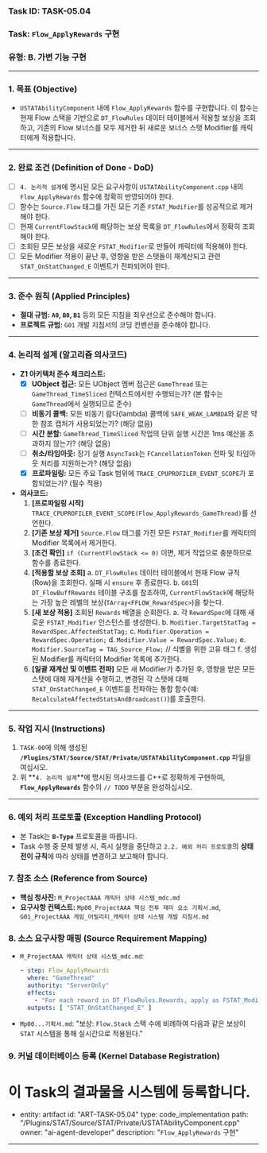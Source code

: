 ### **Task ID: TASK-05.04**
### **Task: `Flow_ApplyRewards` 구현**
### **유형: B. 가변 기능 구현**

---
### **1. 목표 (Objective)**
*   `USTATAbilityComponent` 내에 `Flow_ApplyRewards` 함수를 구현합니다. 이 함수는 현재 Flow 스택을 기반으로 `DT_FlowRules` 데이터 테이블에서 적용할 보상을 조회하고, 기존의 Flow 보너스를 모두 제거한 뒤 새로운 보너스 스탯 Modifier를 캐릭터에게 적용합니다.

---
### **2. 완료 조건 (Definition of Done - DoD)**
- [ ] `4. 논리적 설계`에 명시된 모든 요구사항이 `USTATAbilityComponent.cpp` 내의 `Flow_ApplyRewards` 함수에 정확히 반영되어야 한다.
- [ ] 함수는 `Source.Flow` 태그를 가진 모든 기존 `FSTAT_Modifier`를 성공적으로 제거해야 한다.
- [ ] 현재 `CurrentFlowStack`에 해당하는 보상 목록을 `DT_FlowRules`에서 정확히 조회해야 한다.
- [ ] 조회된 모든 보상을 새로운 `FSTAT_Modifier`로 만들어 캐릭터에 적용해야 한다.
- [ ] 모든 Modifier 적용이 끝난 후, 영향을 받은 스탯들이 재계산되고 관련 `STAT_OnStatChanged_E` 이벤트가 전파되어야 한다.

---
### **3. 준수 원칙 (Applied Principles)**
*   **절대 규범:** **`A0`, `B0`, `B1`** 등의 모든 지침을 최우선으로 준수해야 합니다.
*   **프로젝트 규범:** `G01` 개발 지침서의 코딩 컨벤션을 준수해야 합니다.

---
### **4. 논리적 설계 (알고리즘 의사코드)**
*   **Z1 아키텍처 준수 체크리스트:**
    - [x] **UObject 접근:** 모든 UObject 멤버 접근은 `GameThread` 또는 `GameThread_TimeSliced` 컨텍스트에서만 수행되는가? (본 함수는 `GameThread`에서 실행되므로 준수)
    - [ ] **비동기 콜백:** 모든 비동기 람다(lambda) 콜백에 `SAFE_WEAK_LAMBDA`와 같은 약한 참조 캡처가 사용되었는가? (해당 없음)
    - [ ] **시간 분할:** `GameThread_TimeSliced` 작업의 단위 실행 시간은 1ms 예산을 초과하지 않는가? (해당 없음)
    - [ ] **취소/타임아웃:** 장기 실행 `AsyncTask`는 `FCancellationToken` 전파 및 타임아웃 처리를 지원하는가? (해당 없음)
    - [x] **프로파일링:** 모든 주요 Task 범위에 `TRACE_CPUPROFILER_EVENT_SCOPE`가 포함되었는가? (필수 적용)
*   **의사코드:**
    1.  **[프로파일링 시작]** `TRACE_CPUPROFILER_EVENT_SCOPE(Flow_ApplyRewards_GameThread)`를 선언한다.
    2.  **[기존 보상 제거]** `Source.Flow` 태그를 가진 모든 `FSTAT_Modifier`를 캐릭터의 Modifier 목록에서 제거한다.
    3.  **[조건 확인]** `if (CurrentFlowStack <= 0)` 이면, 제거 작업으로 충분하므로 함수를 종료한다.
    4.  **[적용할 보상 조회]**
        a. `DT_FlowRules` 데이터 테이블에서 현재 Flow 규칙(Row)을 조회한다. 실패 시 `ensure` 후 종료한다.
        b. `G01`의 `DT_FlowBuffRewards` 테이블 구조를 참조하여, `CurrentFlowStack`에 해당하는 가장 높은 레벨의 보상(`TArray<FFLOW_RewardSpec>`)을 찾는다.
    5.  **[새 보상 적용]** 조회된 `Rewards` 배열을 순회한다.
        a. 각 `RewardSpec`에 대해 새로운 `FSTAT_Modifier` 인스턴스를 생성한다.
        b. `Modifier.TargetStatTag = RewardSpec.AffectedStatTag;`
        c. `Modifier.Operation = RewardSpec.Operation;`
        d. `Modifier.Value = RewardSpec.Value;`
        e. `Modifier.SourceTag = TAG_Source_Flow;` // 식별을 위한 고유 태그
        f. 생성된 Modifier를 캐릭터의 Modifier 목록에 추가한다.
    6.  **[일괄 재계산 및 이벤트 전파]** 모든 새 Modifier가 추가된 후, 영향을 받은 모든 스탯에 대해 재계산을 수행하고, 변경된 각 스탯에 대해 `STAT_OnStatChanged_E` 이벤트를 전파하는 통합 함수(예: `RecalculateAffectedStatsAndBroadcast()`)를 호출한다.

---
### **5. 작업 지시 (Instructions)**
1.  `TASK-00`에 의해 생성된 **`/Plugins/STAT/Source/STAT/Private/USTATAbilityComponent.cpp`** 파일을 여십시오.
2.  위 **`4. 논리적 설계`**에 명시된 의사코드를 C++로 정확하게 구현하여, **`Flow_ApplyRewards`** 함수의 `// TODO` 부분을 완성하십시오.

---
### **6. 예외 처리 프로토콜 (Exception Handling Protocol)**
*   본 Task는 **`B-Type`** 프로토콜을 따릅니다.
*   Task 수행 중 문제 발생 시, 즉시 실행을 중단하고 `2.2. 예외 처리 프로토콜`의 **상태 전이 규칙**에 따라 상태를 변경하고 보고해야 합니다.

### **7. 참조 소스 (Reference from Source)**
*   **핵심 청사진:** `M_ProjectAAA 캐릭터 상태 시스템_mdc.md`
*   **요구사항 컨텍스트:** `Mp00_ProjectAAA 핵심 전투 재미 요소 기획서.md`, `G01_ProjectAAA 게임_어빌리티_캐릭터 상태 시스템 개발 지침서.md`

### **8. 소스 요구사항 매핑 (Source Requirement Mapping)**
*   `M_ProjectAAA 캐릭터 상태 시스템_mdc.md`:
    ```yaml
    - step: Flow_ApplyRewards
      where: "GameThread"
      authority: "ServerOnly"
      effects:
        - "For each reward in DT_FlowRules.Rewards, apply as FSTAT_Modifier scaled by current Stack"
      outputs: [ "STAT_OnStatChanged_E" ]
    ```
*   `Mp00...기획서.md`: "보상: `Flow.Stack` 스택 수에 비례하여 다음과 같은 보상이 `STAT` 시스템을 통해 실시간으로 적용된다."

### **9. 커널 데이터베이스 등록 (Kernel Database Registration)**
# 이 Task의 결과물을 시스템에 등록합니다.
- entity: artifact
  id: "ART-TASK-05.04"
  type: code_implementation
  path: "/Plugins/STAT/Source/STAT/Private/USTATAbilityComponent.cpp"
  owner: "ai-agent-developer"
  description: "`Flow_ApplyRewards` 구현"
---